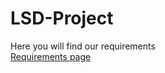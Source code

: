 # LSD-Project

Here you will find our requirements </br>
[Requirements page](https://github.com/KongBoje/LSD-Assignment/blob/master/Requirements.md)

